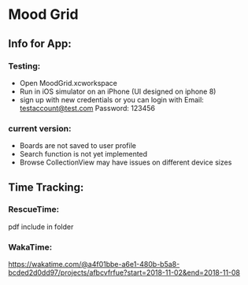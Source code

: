 # Mood Grid

## Info for App:

### Testing:
- Open MoodGrid.xcworkspace
- Run in iOS simulator on an iPhone (UI designed on iphone 8)
- sign up with new credentials or you can login with Email: testaccount@test.com Password: 123456

### current version:
- Boards are not saved to user profile
- Search function is not yet implemented
- Browse CollectionView may have issues on different device sizes

## Time Tracking:

### RescueTime:
pdf include in folder

### WakaTime:
https://wakatime.com/@a4f01bbe-a6e1-480b-b5a8-bcded2d0dd97/projects/afbcvfrfue?start=2018-11-02&end=2018-11-08

